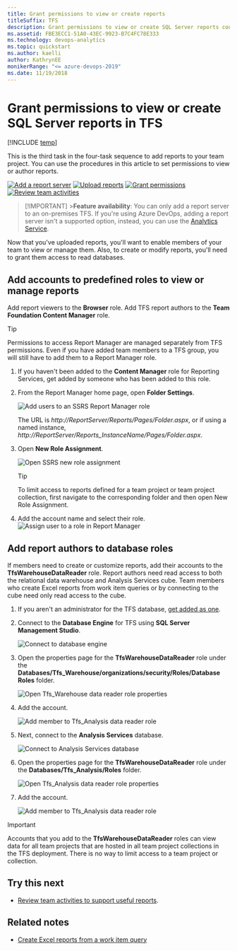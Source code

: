 ```yaml
---
title: Grant permissions to view or create reports 
titleSuffix: TFS
description: Grant permissions to view or create SQL Server reports configured to support Team Foundation Server
ms.assetid: FBE3ECC1-51A0-43EC-9923-B7C4FC78E333  
ms.technology: devops-analytics
ms.topic: quickstart
ms.author: kaelli
author: KathrynEE
monikerRange: "<= azure-devops-2019" 
ms.date: 11/19/2018
---
```


# Grant permissions to view or create SQL Server reports in TFS

[!INCLUDE [temp](../includes/tfs-report-platform-version.md)]

This is the third task in the four-task sequence to add reports to your team project. You can use the procedures in this article to set permissions to view or author reports.

[![Add a report server](media/step-1-add-a-report-server.png)](add-a-report-server.md)
[![Upload reports](media/step-2-upload-reports.png)](upload-reports.md)
[![Grant permissions](media/step-3-grant-permissions.png)](grant-permissions-to-reports.md)
[![Review team activities](media/step-4-review-team-activities.png)](review-team-activities-for-useful-reports.md)

> [!IMPORTANT] >**Feature availability**: You can only add a report server to an on-premises TFS. If you're using Azure DevOps, adding a report server isn't a supported option, instead, you can use the [Analytics Service](../powerbi/what-is-analytics.md?toc=/azure/devops/report/toc.json&bc=/azure/devops/report/breadcrumb/toc.json).

Now that you've uploaded reports, you'll want to enable members of your team to view or manage them. Also, to create or modify reports, you'll need to grant them access to read databases.

## Add accounts to predefined roles to view or manage reports

Add report viewers to the **Browser** role. Add TFS report authors to the **Team Foundation Content Manager** role.

> [!TIP]  
> Permissions to access Report Manager are managed separately from TFS permissions. Even if you have added team members to a TFS group, you will still have to add them to a Report Manager role.

1.  If you haven't been added to the **Content Manager** role for Reporting Services, get added by someone who has been added to this role.

2.  From the Report Manager home page, open **Folder Settings**.

    ![Add users to an SSRS Report Manager role](media/IC665038.png)

    The URL is _http://ReportServer/Reports/Pages/Folder.aspx_, or if using a named instance, _http://ReportServer/Reports_InstanceName/Pages/Folder.aspx_.

3.  Open **New Role Assignment**.

    ![Open SSRS new role assignment](media/IC665039.png)

    > [!TIP]  
    > To limit access to reports defined for a team project or team project collection, first navigate to the corresponding folder and then open New Role Assignment.

4)  Add the account name and select their role.
    ![Assign user to a role in Report Manager](media/IC665040.png)

## Add report authors to database roles

If members need to create or customize reports, add their accounts to the **TfsWarehouseDataReader** role. Report authors need read access to both the relational data warehouse and Analysis Services cube. Team members who create Excel reports from work item queries or by connecting to the cube need only read access to the cube.

1.  If you aren't an administrator for the TFS database, [get added as one](/azure/devops/server/admin/add-administrator).

2.  Connect to the **Database Engine** for TFS using **SQL Server Management Studio**.

    ![Connect to database engine](media/IC665041.png)

3.  Open the properties page for the **TfsWarehouseDataReader** role under the **Databases/Tfs_Warehouse/organizations/security/Roles/Database Roles** folder.

    ![Open Tfs_Warehouse data reader role properties](media/IC665042.png)

4.  Add the account.

    ![Add member to Tfs_Analysis data reader role](media/IC665043.png)

5.  Next, connect to the **Analysis Services** database.

    ![Connect to Analysis Services database](media/IC665044.png)

6.  Open the properties page for the **TfsWarehouseDataReader** role under the **Databases/Tfs_Analysis/Roles** folder.

    ![Open Tfs_Analysis data reader role properties](media/IC665045.png)

7.  Add the account.

    ![Add member to Tfs_Analysis data reader role](media/IC665046.png)

> [!IMPORTANT]  
> Accounts that you add to the **TfsWarehouseDataReader** roles can view data for all team projects that are hosted in all team project collections in the TFS deployment. There is no way to limit access to a team project or collection.

## Try this next

* [Review team activities to support useful reports](review-team-activities-for-useful-reports.md).

## Related notes

* [Create Excel reports from a work item query](../create-status-and-trend-excel-reports.md)
